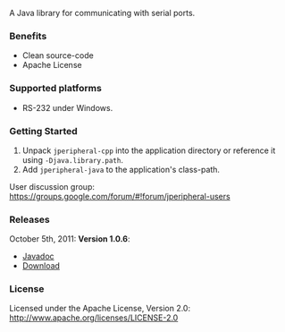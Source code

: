 A Java library for communicating with serial ports.

### Benefits
* Clean source-code
* Apache License

### Supported platforms
* RS-232 under Windows.

### Getting Started
1. Unpack `jperipheral-cpp` into the application directory or reference it using `-Djava.library.path`.
2. Add `jperipheral-java` to the application's class-path.

User discussion group: https://groups.google.com/forum/#!forum/jperipheral-users

### Releases
October 5th, 2011: **Version 1.0.6**:
* [Javadoc](https://cowwoc.bitbucket.io/jperipheral/javadoc/1.0.6/)
* [Download](https://search.maven.org/search?q=g:com.googlecode.jperipheral%20AND%20v:1.0.6)

### License

Licensed under the Apache License, Version 2.0: http://www.apache.org/licenses/LICENSE-2.0
